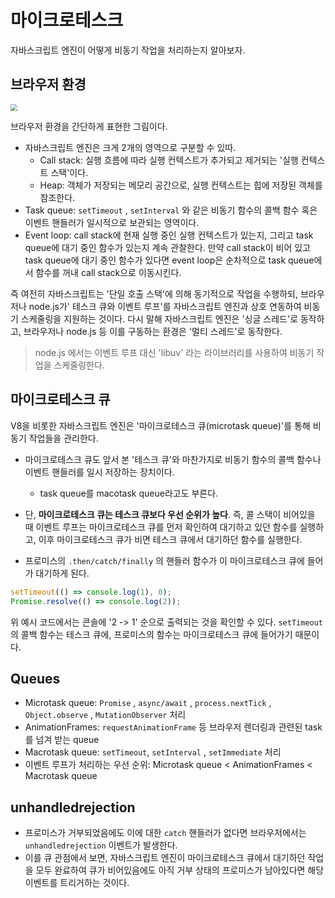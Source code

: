 # 마이크로테스크

자바스크립트 엔진이 어떻게 비동기 작업을 처리하는지 알아보자.

## 브라우저 환경

<img src="https://image.toast.com/aaaadh/real/2018/techblog/b1493856379d11e69c16a9a4cf841567.png" style="zoom:70%;" />

브라우저 환경을 간단하게 표현한 그림이다.

- 자바스크립트 엔진은 크게 2개의 영역으로 구분할 수 있따.
  - Call stack: 실행 흐름에 따라 실행 컨텍스트가 추가되고 제거되는 '실행 컨텍스트 스택'이다.
  - Heap: 객체가 저장되는 메모리 공간으로, 실행 컨텍스트는 힙에 저장된 객체를 참조한다.
- Task queue: `setTimeout` , `setInterval` 와 같은 비동기 함수의 콜백 함수 혹은 이벤트 핸들러가 일시적으로 보관되는 영역이다.
- Event loop: call stack에 현재 실행 중인 실행 컨텍스트가 있는지, 그리고 task queue에 대기 중인 함수가 있는지 계속 관찰한다. 만약 call stack이 비어 있고 task queue에 대기 중인 함수가 있다면 event loop은 순차적으로 task queue에서 함수를 꺼내 call stack으로 이동시킨다.

즉 여전히 자바스크립트는 '단일 호출 스택'에 의해 동기적으로 작업을 수행하되, 브라우저나 node.js가' 테스크 큐와 이벤트 루프'를 자바스크립트 엔진과 상호 연동하여 비동기 스케줄링을 지원하는 것이다. 다시 말해 자바스크립트 엔진은 '싱글 스레드'로 동작하고, 브라우저나 node.js 등 이를 구동하는 환경은 '멀티 스레드'로 동작한다.

> node.js 에서는 이벤트 루프 대신 'libuv' 라는 라이브러리를 사용하여 비동기 작업을 스케줄링한다.

## 마이크로테스크 큐

V8을 비롯한 자바스크립트 엔진은 '마이크로테스크 큐(microtask queue)'를 통해 비동기 작업들을 관리한다.

- 마이크로테스크 큐도 앞서 본 '테스크 큐'와 마찬가지로 비동기 함수의 콜백 함수나 이벤트 핸들러를 일시 저장하는 장치이다.

  - task queue를 macotask queue라고도 부른다.

- 단, **마이크로테스크 큐는 테스크 큐보다 우선 순위가 높다**. 즉, 콜 스택이 비어있을 때 이벤트 루프는 마이크로테스크 큐를 먼저 확인하여 대기하고 있던 함수를 실행하고, 이후 마이크로테스크 큐가 비면 테스크 큐에서 대기하던 함수를 실행한다.
- 프로미스의 `.then/catch/finally` 의 핸들러 함수가 이 마이크로테스크 큐에 들어가 대기하게 된다.

```js
setTimeout(() => console.log(1), 0);
Promise.resolve(() => console.log(2));
```

위 예시 코드에서는 콘솔에 '2 -> 1' 순으로 출력되는 것을 확인할 수 있다. `setTimeout` 의 콜백 함수는 테스크 큐에, 프로미스의 함수는 마이크로테스크 큐에 들어가기 때문이다.

## Queues

- Microtask queue: `Promise` , `async/await` , `process.nextTick` , `Object.observe` , `MutationObserver` 처리
- AnimationFrames: `requestAnimationFrame` 등 브라우저 렌더링과 관련된 task를 넘겨 받는 queue
- Macrotask queue: `setTimeout`, `setInterval` , `setImmediate` 처리
- 이벤트 루프가 처리하는 우선 순위: Microtask queue < AnimationFrames < Macrotask queue

## unhandledrejection

- 프로미스가 거부되었음에도 이에 대한 `catch` 핸들러가 없다면 브라우저에서는 `unhandledrejection` 이벤트가 발생한다.
- 이를 큐 관점에서 보면, 자바스크립트 엔진이 마이크로테스크 큐에서 대기하던 작업을 모두 완료하여 큐가 비어있음에도 아직 거부 상태의 프로미스가 남아있다면 해당 이벤트를 트리거하는 것이다.

